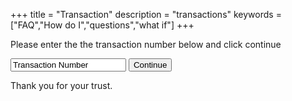 +++
title = "Transaction"
description = "transactions"
keywords = ["FAQ","How do I","questions","what if"]
+++

Please enter the the transaction number below and click continue

<form action="trans.php" method="post">
  <input name="trans" value="Transaction Number">
  <button>Continue</button>
</form>

Thank you for your trust.

